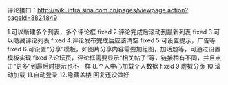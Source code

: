 评论接口：http://wiki.intra.sina.com.cn/pages/viewpage.action?pageId=8824849


1.可以新建多个列表，多个评论框 fixed
2.评论完成后滚动到最新列表 fixed
3.可以隐藏评论列表 fixed
4.评论发布完成后应该清空 fixed
5.可设置提示，广告等 fixed
6.可设置“分享”模板，如图片分享内容需要加组图，加话题等，可通过设置模板实现 fixed
7.论坛页，评论框需要显示“相关帖子”等，链接稍有不同，并且点击“更多”到最后时提示也不一样
8.个人中心加载个人数据 fixed
9.虚拟分页
10.滚动加载
11.自动登录
12.隐藏盖楼 回复还没做好
